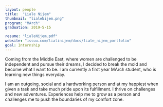 ```yaml
---
layout: people
title:  "Liale Nijem"
thumbnail: "lialeNijem.png"
program: "MArch"
graduation: 2019-5-15

resume: "lialeNijem.pdf"
website: "issuu.com/lialinijem/docs/liale_nijem_portfolio"
goal: Internship
---
```


Coming from the Middle East, where women are challenged to be independent and pursue their dreams, I decided to break the mold and become what I want to be. I am currently a first year MArch student, who is learning new things everyday.

I am an outgoing, social and a hardworking person and at my happiest when given a task and take much pride upon its fulfillment. I thrive on challenges and new adventures. Experiences help me to grow as a person and challenges me to push the boundaries of my comfort zone.
